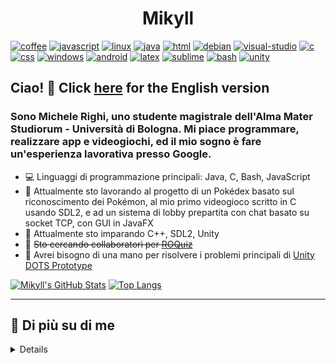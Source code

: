 <p align="center">
  <h1 align="center">Mikyll</h1>
</p>

[![coffee][coffee-shield]][coffee-url]
[![javascript][javascript-shield]][javascript-url]
[![linux][linux-shield]][linux-url]
[![java][java-shield]][java-url]
[![html][html-shield]][html-url]
[![debian][debian-shield]][debian-url]
[![visual-studio][vs-shield]][vs-url]
[![c][c-shield]][c-url]
[![css][css-shield]][css-url]
[![windows][windows-shield]][windows-url]
[![android][android-shield]][android-url]
[![latex][latex-shield]][latex-url]
[![sublime][sublime-shield]][sublime-url]
[![bash][bash-shield]][bash-url]
[![unity][unity-shield]][unity-url]

## Ciao! 👋 Click <a href="https://github.com/mikyll/mikyll/blob/main/README.md">here</a> for the English version

### Sono Michele Righi, uno studente magistrale dell'Alma Mater Studiorum - Università di Bologna. Mi piace programmare, realizzare app e videogiochi, ed il mio sogno è fare un'esperienza lavorativa presso Google.
- 💻 Linguaggi di programmazione principali: Java, C, Bash, JavaScript
- 🔭 Attualmente sto lavorando al progetto di un Pokédex basato sul riconoscimento dei Pokémon, al mio primo videogioco scritto in C usando SDL2, e ad un sistema di lobby prepartita con chat basato su socket TCP, con GUI in JavaFX
- 🌱 Attualmente sto imparando C++, SDL2, Unity
- 👯 ~~Sto cercando collaboratori per [ROQuiz](https://github.com/mikyll/ROQuiz)~~
- 🤔 Avrei bisogno di una mano per risolvere i problemi principali di [Unity DOTS Prototype](https://github.com/mikyll/UnityDOTS-Thesis/tree/main/DOTS%20Prototype)

[![Mikyll's GitHub Stats](https://github-readme-stats.vercel.app/api?username=mikyll&show_icons=true)](https://github.com/mikyll/mikyll)
[![Top Langs](https://github-readme-stats.vercel.app/api/top-langs/?username=mikyll&layout=compact&langs_count=8)](https://github.com/mikyll/mikyll)
<!-- <a href="https://twitter.com/Digibatness"><img src="https://github.com/mikyll/mikyll/blob/main/gfx/Mikyll.png" float="right" alt="Mikyll by digibat" width="30%"/></a> -->

-------
## 🧐 Di più su di me
<details>
  
### 🔎 Interessi
- 👾 Sviluppo di videogiochi (SDL2, Unity)
- ❓ Risoluzione di problemi
- 🕹️ Console vintage (GameBoy Advance)
- 🌱 Natura e 🐈 animali, soprattutto gatti e cani

### 👀 Hobby
- ![Dance](https://user-images.githubusercontent.com/56556806/127065104-59b588ad-aacb-46b0-9bd2-a85e55bd0490.gif)Shuffle dance imparata da solo ![grub_dance](https://user-images.githubusercontent.com/56556806/127064887-e11b3ff8-dc00-4f0d-91ee-4a9daf0078c0.gif)
- 🎮 Videogiochi, soprattutto MOBA e FPS. 3 giochi preferiti: League of Legends 5000+ ore, Call of Duty 1000+ ore, Genshin Impact 300+ ore
- 💥 Anime, 3 preferiti: Attack on Titans, Parasyte, Charlotte
- 🏐 Amo la pallavolo. Ho fatto calcio per diversi anni ma non mi piaceva molto
- 🏋🏻‍♂️ Mi piace allenarmi e 🏃🏻 correre (specialmente sotto la pioggia 🌧)
<!-- - ♟ Giochi da tavolo e di carte
- 🧩 Rompicapi -->

### 👍 Cose che mi piacciono
- ![Poké_Ball_summary_IV](https://user-images.githubusercontent.com/56556806/127063471-6f67dcff-2d34-4d13-bd3a-b4489c0cbb5f.png)
Amo i PokéMon ![Blaziken Mini](https://user-images.githubusercontent.com/56556806/127063107-e85065bf-5f1f-4f36-af42-c9c4f3dbd51c.gif)
![Groudon Mini](https://user-images.githubusercontent.com/56556806/127063167-70b6f2fd-da9e-48a6-bc67-8e45a8d85ec3.gif)
![Rayquaza Mini](https://user-images.githubusercontent.com/56556806/127063187-8cdd2174-c32b-4c84-a561-7d8887e64120.gif)
![Kyogre Mini](https://user-images.githubusercontent.com/56556806/127063177-f9582683-db38-4be3-8f0d-eacd1ae2ecd3.gif)
![Dialga Mini](https://user-images.githubusercontent.com/56556806/127063158-759ba7e3-593b-4d79-b65e-f650fb0c26c1.gif)
![Torterra Mini](https://user-images.githubusercontent.com/56556806/127063199-95b6a4f9-a2ae-4732-9b22-afdb2de66dda.gif)
- 🎥 Cinema: Excelsior!
- 🎵 Musica: ascolto soprattutto Rock, Pop punk, Metal, Techno, House, DnB. I miei gruppi preferiti sono i *Linkin Park*, i Sum41 e gli OneRepublic. La Trap non è musica. 🥶
- 🐸 Memini e lo shitposting
- ✈ Viaggiare
- 🍟 Cibi preferiti: ❣ cannelloni e 🍣 sushi

### ⚡ Curiosità
- 🌲 Sono allergico a tipo 20 specie di piante e alberi differenti
- 🌙 Mi concentro molto meglio di notte
- 🤔 Ho il tatuaggio di una delle cose che mi piacciono, prova ad indovinare quale!
- 🏀 So far girare una palla su ogni dita della mano sinistra
  
### 🎉 Eventi a cui ho partecipato
- 🎫 Concerti:
  - I-Days, Monza 2017 - Linkin Park, Blink-182, Sum41, Nothing But Thieves, Sick Tamburo
  - Rocks Festival, Monza 2018 - Thirty Seconds to Mars, Mike Shinoda
  - Cocoricò, Riccione 2018 - Hardwell
  - Geox Theater, Padova 2019 - Mike Shinoda
  - Fabrique, Milano 2019 - Skillet, Devour the Day
  - Alcatraz, Milano 2020 - Five Finger Death Punch, Megadeth, Bad Wolves
- Europei dei piccoli stati, 📍 Cipro: ho giocato nel ruolo di libero per San Marino
- Una settimana presso la Atlas Language School, 📍 Dublino

![Meooow](https://user-images.githubusercontent.com/56556806/127066377-355926fa-644e-4d29-bcc0-7dfd8e0d9686.gif)
![Helluva Boss: Moxxie](https://user-images.githubusercontent.com/56556806/127073105-b5c7f4f3-b6ba-4566-873c-dd56bc3f6e98.gif)
![Ganyu](https://user-images.githubusercontent.com/56556806/127134266-78b8cd2d-856b-4cb8-b873-dbb0885ea61a.gif)
![LoL: Viktor](https://user-images.githubusercontent.com/56556806/127073328-3ba60fb8-c277-4bd5-8b5f-f79ef2de5c81.gif)
  
  
<!--[![Top Langs](https://github-readme-stats.vercel.app/api/top-langs/?username=mikyll&layout=compact)](https://github.com/mikyll/mikyll)-->
</details>

<!-- OS -->
[linux-shield]: https://img.shields.io/badge/Linux-FCC624?style=for-the-badge&logo=linux&logoColor=black
[linux-url]: https://www.linux.org/
[debian-shield]: https://img.shields.io/badge/Debian-A81D33?style=for-the-badge&logo=debian&logoColor=white
[debian-url]: https://www.debian.org/
[android-shield]: https://img.shields.io/badge/Android-3DDC84?style=for-the-badge&logo=android&logoColor=white
[android-url]: https://www.android.com/
[windows-shield]: https://img.shields.io/badge/Windows-0078D6?style=for-the-badge&logo=windows&logoColor=white
[windows-url]: https://www.youtube.com/watch?v=zjedLeVGcfE&t=11s
<!-- programming languages -->
[java-shield]: https://img.shields.io/badge/Java-ED8B00?style=for-the-badge&logo=java&logoColor=white
[java-url]: https://www.java.com
[c-shield]: https://img.shields.io/badge/C-00599C?style=for-the-badge&logo=c&logoColor=white
[c-url]: http://www.open-std.org/jtc1/sc22/wg14/
[bash-shield]: https://img.shields.io/badge/Bash_Script-121011?style=for-the-badge&logo=gnu-bash&logoColor=white
[bash-url]: https://www.gnu.org/software/bash/
[javascript-shield]: https://img.shields.io/badge/JavaScript-FFDD00?style=for-the-badge&logo=javascript&logoColor=black
[javascript-url]: https://www.javascript.com/
<!-- markdown languages -->
[html-shield]: https://img.shields.io/badge/HTML5-E34F26?style=for-the-badge&logo=html5&logoColor=white
[html-url]: https://www.html.it/
[latex-shield]: https://img.shields.io/badge/LaTeX-47A141?style=for-the-badge&logo=LaTeX&logoColor=white
[latex-url]: https://www.latex-project.org/
[css-shield]: https://img.shields.io/badge/CSS3-1572B6?style=for-the-badge&logo=css3&logoColor=white
[css-url]: https://www.w3schools.com/css/
<!-- Engine & IDE -->
[unity-shield]: https://img.shields.io/badge/Unity-100000?style=for-the-badge&logo=unity&logoColor=white
[unity-url]: https://unity.com/
[vs-shield]: https://img.shields.io/badge/Visual_Studio-5C2D91?style=for-the-badge&logo=visual%20studio&logoColor=white
[vs-url]: https://visualstudio.microsoft.com/
[sublime-shield]: https://img.shields.io/badge/sublime_text-%23575757.svg?&style=for-the-badge&logo=sublime-text&logoColor=important
[sublime-url]: https://www.sublimetext.com/

[coffee-shield]: https://img.shields.io/badge/Buy_Me_A_Coffee-F7DF1E?style=for-the-badge&logo=buy-me-a-coffee&logoColor=black
[coffee-url]: https://www.buymeacoffee.com/mikyll
<!-- https://paypal.me/mikyll98 -->

<!-- more badges: https://badgen.net/ -->
